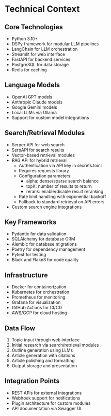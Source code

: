 # Technical Context

## Core Technologies
- Python 3.10+
- DSPy framework for modular LLM pipelines
- LangChain for LLM orchestration
- Streamlit for web interface
- FastAPI for backend services
- PostgreSQL for data storage
- Redis for caching

## Language Models
- OpenAI GPT models
- Anthropic Claude models
- Google Gemini models
- Local LLMs via Ollama
- Support for custom model integrations

## Search/Retrieval Modules
- Serper API for web search
- SerpAPI for search results
- Vector-based retrieval modules
- RAG API for hybrid retrieval
  - Authentication via API key in secrets.toml
  - Requires requests library
  - Configuration parameters:
    * alpha: dense/sparse search balance
    * topK: number of results to return
    * rerank: enable/disable result reranking
  - Rate limit handling with exponential backoff
  - Fallback to standard retrieval on API errors
- Custom search engine integrations

## Key Frameworks
- Pydantic for data validation
- SQLAlchemy for database ORM
- Alembic for database migrations
- Poetry for dependency management
- Pytest for testing
- Black and Flake8 for code quality

## Infrastructure
- Docker for containerization
- Kubernetes for orchestration
- Prometheus for monitoring
- Grafana for visualization
- GitHub Actions for CI/CD
- AWS/GCP for cloud hosting

## Data Flow
1. Topic input through web interface
2. Initial research via search/retrieval modules
3. Outline generation using LLMs
4. Article generation with citations
5. Article polishing and formatting
6. Output storage and presentation

## Integration Points
- REST APIs for external integrations
- Webhook support for notifications
- Plugin architecture for custom modules
- API documentation via Swagger UI